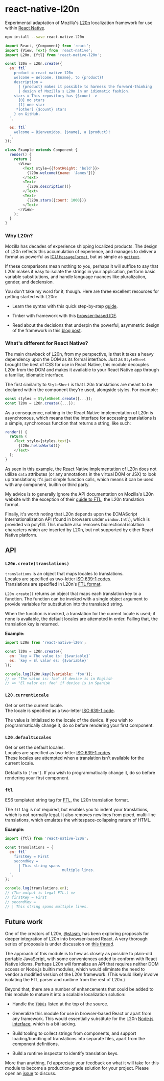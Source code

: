 # react-native-l20n

Experimental adaptation of Mozilla's [L20n](http://l20n.org/) localization
framework for use within [React Native](https://facebook.github.io/react-native/).

```bash
npm install --save react-native-l20n
```

```javascript
import React, {Component} from 'react';
import {View, Text} from 'react-native';
import L20n, {ftl} from 'react-native-l20n';

const l20n = L20n.create({
  en: ftl`
    product = react-native-l20n
    welcome = Welcome, {$name}, to {product}!
    description =
      | {product} makes it possible to harness the forward-thinking
      | design of Mozilla's L20n in an idiomatic fashion.
    stars = This repository has {$count ->
      [0] no stars
      [1] one star
     *[other] {$count} stars
    } on GitHub.
  `,

  es: ftl`
    welcome = Bienvenidos, {$name}, a {product}!
  `,
});

class Example extends Component {
  render() {
    return (
      <View>
        <Text style={{fontWeight: 'bold'}}>
          {l20n.welcome({name: 'James'})}
        </Text>
        <Text>
          {l20n.description()}
        </Text>
        <Text>
          {l20n.stars({count: 1000})}
        </Text>
      </View>
    );
  }
}
```

### Why L20n?

Mozilla has decades of experience shipping localized products. The design of
L20n reflects this accumulation of experience, and manages to deliver a format
as powerful as [ICU `MessageFormat`](http://userguide.icu-project.org/formatparse/messages),
but as simple as [`gettext`](https://en.wikipedia.org/wiki/Gettext).

If these comparisons mean nothing to you, perhaps it will suffice to say that
L20n makes it easy to isolate the strings in your application, perform basic
variable substitutions, and handle language nuances like pluralization, gender,
and declension.

You don't take my word for it, though. Here are three excellent resources for
getting started with L20n:

* Learn the syntax with this quick step-by-step [guide](http://l20n.org/learn/).

* Tinker with framework with this [browser-based IDE](http://l20n.github.io/tinker/).

* Read about the decisions that underpin the powerful, asymmetric design of the
  framework in this [blog post](http://informationisart.com/21/).

### What's different for React Native?

The main drawback of L20n, from my perspective, is that it takes a heavy
dependency upon the DOM as its formal interface. Just as `StyleSheet` brought
the best of CSS for use in React Native, this module decouples L20n from the
DOM and makes it available to your React Native app through a familiar,
idiomatic interface.

The first similarity to `StyleSheet` is that L20n translations are meant to be
declared within the component they're used, alongside styles. For example:

```javascript
const styles = StyleSheet.create({...});
const l20n = L20n.create({...});
```

As a consequence, nothing in the React Native implementation of L20n is
asynchronous, which means that the interface for accessing translations is
a simple, synchronous function that returns a string, like such:

```javascript
render() {
  return (
    <Text style={styles.text}>
      {l20n.helloWorld()}
    </Text>
  );
}
```

As seen in this example, the React Native implementation of L20n does not
utilize `data` attributes (or any annotations in the virtual DOM or JSX) to
look up translations; it's just simple function calls, which means it can be
used with any component, builtin or third party.

My advice is to generally ignore the API documentation on Mozilla's L20n
website with the exception of their [guide to FTL](http://l20n.org/learn/), the
L20n translation format.

Finally, it's worth noting that L20n depends upon the ECMAScript
Internationalization API (found in browsers under `window.Intl`), which is
provided via polyfill. This module also removes bidirectional isolation
characters which are inserted by L20n, but not supported by either React Native
platform.

## API

### `L20n.create(translations)`

`translations` is an object that maps locales to translations.  
Locales are specified as two-letter [ISO 639-1 codes](https://en.wikipedia.org/wiki/List_of_ISO_639-1_codes).  
Translations are specified in L20n's [FTL format](http://l20n.org/learn/).

`L20n.create()` returns an object that maps each translation key to a function.
The function can be invoked with a single object argument to provide variables
for substitution into the translated string.

When the function is invoked, a translation for the current locale is used; if
none is available, the default locales are attempted in order. Failing that,
the translation key is returned.

**Example:**

```javascript
import L20n from 'react-native-l20n';

const l20n = L20n.create({
  en: `key = The value is: {$variable}`
  es: `key = El valor es: {$variable}`
});

console.log(l20n.key({variable: 'foo'));
// => "The value is: foo" if device is in English
// => "El valor es: foo" if device is in Spanish
```

### `L20.currentLocale`

Get or set the current locale.  
The locale is specified as a two-letter [ISO 639-1 code](https://en.wikipedia.org/wiki/List_of_ISO_639-1_codes).

The value is initialized to the locale of the device. If you wish to
programmatically change it, do so before rendering your first component.

### `L20.defaultLocales`

Get or set the default locales.  
Locales are specified as two-letter [ISO 639-1 codes](https://en.wikipedia.org/wiki/List_of_ISO_639-1_codes).  
These locales are attempted when a translation isn't available for the current
locale.

Defaults to `['en']`. If you wish to programmatically change it, do so before
rendering your first component.

### `ftl`

ES6 templated string tag for [FTL](http://l20n.org/learn/), the L20n
translation format.

The `ftl` tag is not required, but enables you to indent your translations,
which is not normally legal. It also removes newlines from piped, multi-line
translations, which emulates the whitespace-collapsing nature of HTML.

**Example:**

```javascript
import {ftl} from 'react-native-l20n';

const translations = {
  en: ftl`
    firstKey = First
    secondKey =
      | This string spans
      |                   multiple lines.
  `,
};

console.log(translations.en);
// (The output is legal FTL.) =>
// firstKey = First
// secondKey =
// | This string spans multiple lines.
```

## Future work

One of the creators of L20n, [@stasm](https://github.com/stasm), has been
exploring proposals for deeper integration of L20n into browser-based React.
A very thorough series of proposals is under discussion on [this thread](https://groups.google.com/d/msg/mozilla.tools.l10n/XtxHgBEokCA/onHthNvtBgAJ).

The approach of this module is to hew as closely as possible to plain-old
portable JavaScript, with some conveniences added to conform with React Native
idioms. Perhaps L20n will formalize an API that requires neither DOM access or
Node.js builtin modules, which would eliminate the need to vendor a modified
version of the L20n framework. (This would likely involve isolating the FTL
parser and runtime from the rest of L20n.)

Beyond that, there are a number of enhancements that could be added to this
module to mature it into a scalable localization solution:

* Handle the [`TODOs`](/index.js) listed at the top of the source.

* Generalize this module for use in browser-based React or apart from any
  framework. This would essentially substitute for the L20n [Node.js interface](https://github.com/l20n/l20n.js/blob/97d9e50d5ec7ae84fed0db8a910c21f78880a5f1/docs/node.md),
  which is a bit lacking.

* Build tooling to collect strings from components, and support
  loading/bundling of translations into separate files, apart from the
  component definitions.

* Build a runtime inspector to identify translation keys.

More than anything, I'd appreciate your feedback on what it will take for this
module to become a production-grade solution for your project. Please open an
[issue](https://github.com/jamesreggio/react-native-l20n/issues) to discuss.
